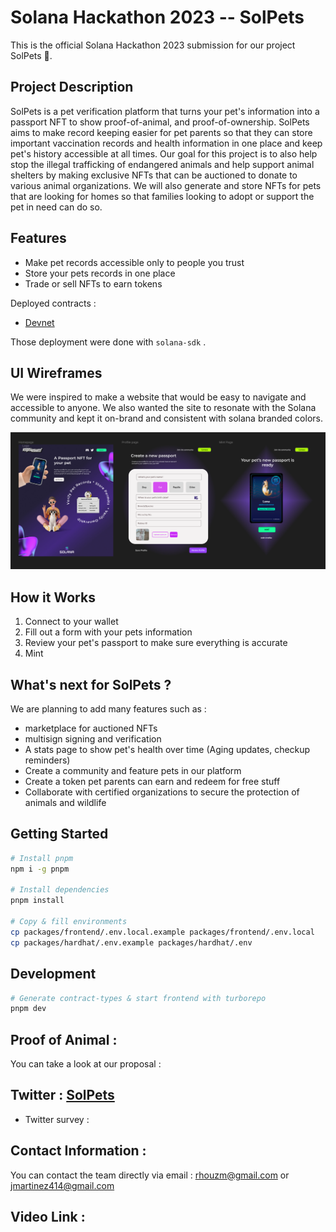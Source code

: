 
# Solana Hackathon 2023 -- SolPets 

This is the official Solana Hackathon 2023 submission for our project SolPets 🌈. 

## Project Description 
SolPets is a pet verification platform that turns your pet's information into a passport NFT to show proof-of-animal, and proof-of-ownership. SolPets aims to make record keeping easier for pet parents so that they can store important vaccination records and health information in one place and keep pet's history accessible at all times. Our goal for this project is to also help stop the illegal trafficking of endangered animals and help support animal shelters by making exclusive NFTs that can be auctioned to donate to various animal organizations. We will also generate and store NFTs for pets that are looking for homes so that families looking to adopt or support the pet in need can do so. 


## Features 
- Make pet records accessible only to people you trust
- Store your pets records in one place 
- Trade or sell NFTs to earn tokens


Deployed contracts : 

- [Devnet](www.google.com) 

Those deployment were done with ```solana-sdk``` . 


## UI Wireframes 

We were inspired to make a website that would be easy to navigate and accessible to anyone. We also wanted the site to resonate with the Solana community and kept it on-brand and consistent with solana branded colors.


 ![UIWireframes](./src/assets/UIWireframes.PNG)




## How it Works

1. Connect to your wallet 
2. Fill out a form with your pets information
3. Review your pet's passport to make sure everything is accurate
4. Mint



## What's next for SolPets ?  

We are planning to add many features such as : 
- marketplace for auctioned NFTs 
- multisign signing and verification
- A stats page to show pet's health over time (Aging updates, checkup reminders)
- Create a community and feature pets in our platform
- Create a token pet parents can earn and redeem for free stuff
- Collaborate with certified organizations to secure the protection of animals and wildlife


## Getting Started

```bash
# Install pnpm
npm i -g pnpm

# Install dependencies
pnpm install

# Copy & fill environments
cp packages/frontend/.env.local.example packages/frontend/.env.local
cp packages/hardhat/.env.example packages/hardhat/.env
```


## Development

```bash
# Generate contract-types & start frontend with turborepo
pnpm dev
```


## Proof of Animal : 

You can take a look at our proposal : 


## Twitter :  [SolPets](https://twitter.com/) 

- Twitter survey : 


## Contact Information :

 You can contact the team directly via email : rhouzm@gmail.com or jmartinez414@gmail.com

## Video Link : 








